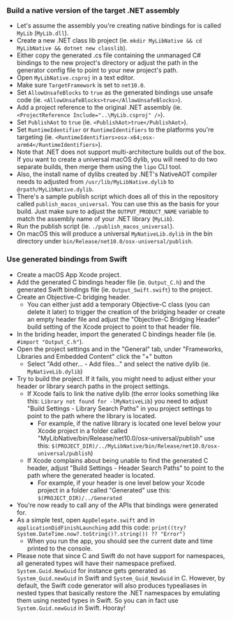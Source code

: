 ### Build a native version of the target .NET assembly

- Let's assume the assembly you're creating native bindings for is called `MyLib` (`MyLib.dll`).
- Create a new .NET class lib project (ie. `mkdir MyLibNative && cd MyLibNative && dotnet new classlib`).
- Either copy the generated .cs file containing the unmanaged C# bindings to the new project's directory or adjust the path in the generator config file to point to your new project's path.
- Open `MyLibNative.csproj` in a text editor.
- Make sure `TargetFramework` is set to `net10.0`.
- Set `AllowUnsafeBlocks` to `true` as the generated bindings use unsafe code (ie. `<AllowUnsafeBlocks>true</AllowUnsafeBlocks>`).
- Add a project reference to the original .NET assembly (ie. `<ProjectReference Include="..\MyLib.csproj" />`).
- Set `PublishAot` to `true` (ie. `<PublishAot>true</PublishAot>`).
- Set `RuntimeIdentifier` or `RuntimeIdentifiers` to the platforms you're targeting (ie. `<RuntimeIdentifiers>osx-x64;osx-arm64</RuntimeIdentifiers>`).
- Note that .NET does not support multi-architecture builds out of the box. If you want to create a universal macOS dylib, you will need to do two separate builds, then merge them using the `lipo` CLI tool.
- Also, the install name of dylibs created by .NET's NativeAOT compiler needs to adjusted from `/usr/lib/MyLibNative.dylib` to `@rpath/MyLibNative.dylib`.
- There's a sample publish script which does all of this in the repository called `publish_macos_universal`. You can use this as the basis for your build. Just make sure to adjust the `OUTPUT_PRODUCT_NAME` variable to match the assembly name of your .NET library (`MyLib`).
- Run the publish script (ie. `./publish_macos_universal`).
- On macOS this will produce a universal `MyNativeLib.dylib` in the bin directory under `bin/Release/net10.0/osx-universal/publish`.


### Use generated bindings from Swift

- Create a macOS App Xcode project.
- Add the generated C bindings header file (ie. `Output_C.h`) and the generated Swift bindings file (ie. `Output_Swift.swift`) to the project.
- Create an Objective-C bridging header.
  - You can either just add a temporary Objective-C class (you can delete it later) to trigger the creation of the bridging header or create an empty header file and adjust the "Objective-C Bridging Header" build setting of the Xcode project to point to that header file.
- In the briding header, import the generated C bindings header file (ie. `#import "Output_C.h"`).
- Open the project settings and in the "General" tab, under "Frameworks, Libraries and Embedded Content" click the "+" button
    - Select "Add other... - Add files..." and select the native dylib (ie. `MyNativeLib.dylib`)
- Try to build the project. If it fails, you might need to adjust either your header or library search paths in the project settings.
    - If Xcode fails to link the native dylib (the error looks something like this: `Library not found for -lMyNativeLib`) you need to adjust "Build Settings - Library Search Paths" in you project settings to point to the path where the library is located.
        - For example, if the native library is located one level below your Xcode project in a folder called "MyLibNative/bin/Release/net10.0/osx-universal/publish" use this: `$(PROJECT_DIR)/../MyLibNative/bin/Release/net10.0/osx-universal/publish`)
    - If Xcode complains about being unable to find the generated C header, adjust "Build Settings - Header Search Paths" to point to the path where the generated header is located.
        - For example, if your header is one level below your Xcode project in a folder called "Generated" use this: `$(PROJECT_DIR)/../Generated`
- You're now ready to call any of the APIs that bindings were generated for.
- As a simple test, open `AppDelegate.swift` and in `applicationDidFinishLaunching` add this code: `print((try? System.DateTime.now?.toString()?.string()) ?? "Error")`
    - When you run the app, you should see the current date and time printed to the console.
- Please note that since C and Swift do not have support for namespaces, all generated types will have their namespace prefixed. `System.Guid.NewGuid` for instance gets generated as `System_Guid.newGuid` in Swift and `System_Guid_NewGuid` in C. However, by default, the Swift code generator will also produces typealiases in nested types that basically restore the .NET namespaces by emulating them using nested types in Swift. So you can in fact use `System.Guid.newGuid` in Swift. Hooray!